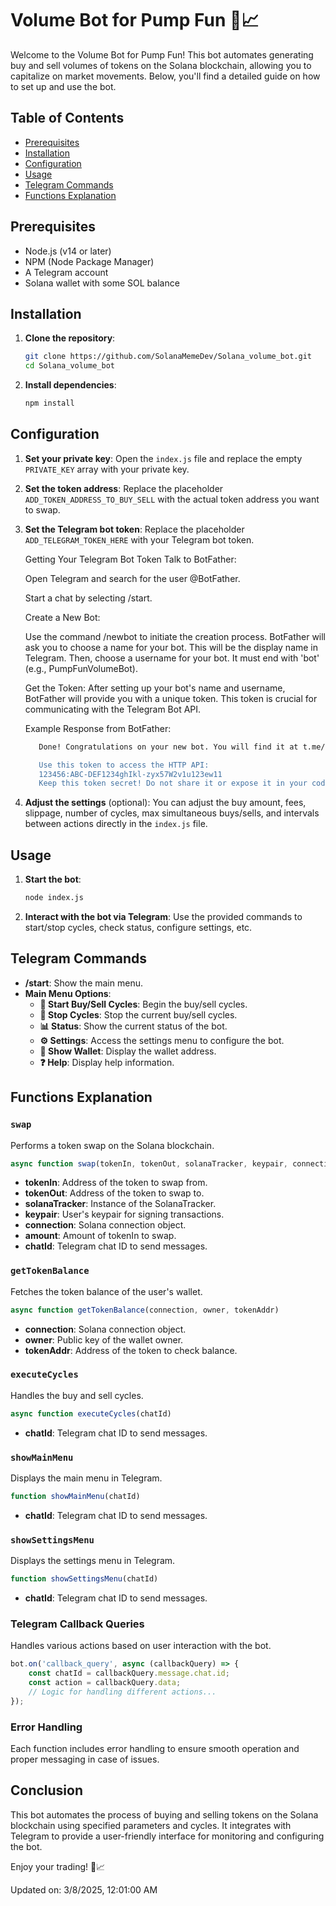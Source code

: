 # Volume Bot for Pump Fun 🚀📈

Welcome to the Volume Bot for Pump Fun! This bot automates generating buy and sell volumes of tokens on the Solana blockchain, allowing you to capitalize on market movements. Below, you'll find a detailed guide on how to set up and use the bot.

## Table of Contents
- [Prerequisites](#prerequisites)
- [Installation](#installation)
- [Configuration](#configuration)
- [Usage](#usage)
- [Telegram Commands](#telegram-commands)
- [Functions Explanation](#functions-explanation)

## Prerequisites
- Node.js (v14 or later)
- NPM (Node Package Manager)
- A Telegram account
- Solana wallet with some SOL balance

## Installation
1. **Clone the repository**:
    ```sh
    git clone https://github.com/SolanaMemeDev/Solana_volume_bot.git
    cd Solana_volume_bot
    ```

2. **Install dependencies**:
    ```sh
    npm install
    ```

## Configuration
1. **Set your private key**:
    Open the `index.js` file and replace the empty `PRIVATE_KEY` array with your private key.

2. **Set the token address**:
    Replace the placeholder `ADD_TOKEN_ADDRESS_TO_BUY_SELL` with the actual token address you want to swap.

3. **Set the Telegram bot token**:
    Replace the placeholder `ADD_TELEGRAM_TOKEN_HERE` with your Telegram bot token.

    Getting Your Telegram Bot Token
    Talk to BotFather:

    Open Telegram and search for the user @BotFather.
    
    Start a chat by selecting /start.
    
    Create a New Bot:
    
    Use the command /newbot to initiate the creation process.
    BotFather will ask you to choose a name for your bot. This will be the display name in Telegram.
    Then, choose a username for your bot. It must end with 'bot' (e.g., PumpFunVolumeBot).
    
    Get the Token:
    After setting up your bot's name and username, BotFather will provide you with a unique token. This token is crucial for communicating with the Telegram Bot API. 
    
    Example Response from BotFather:
     ```sh
        Done! Congratulations on your new bot. You will find it at t.me/YourBotUsername. You can now add a description, about section and profile picture for your bot, see /help for a list of commands. By the way, when you've finished creating your cool bot, ping our Bot Support if you want a better username for it. Just make sure the bot is fully operational before you do this.

        Use this token to access the HTTP API:
        123456:ABC-DEF1234ghIkl-zyx57W2v1u123ew11
        Keep this token secret! Do not share it or expose it in your code repository.
    ```
    

4. **Adjust the settings** (optional):
    You can adjust the buy amount, fees, slippage, number of cycles, max simultaneous buys/sells, and intervals between actions directly in the `index.js` file.

## Usage
1. **Start the bot**:
    ```sh
    node index.js
    ```

2. **Interact with the bot via Telegram**:
    Use the provided commands to start/stop cycles, check status, configure settings, etc.

## Telegram Commands
- **/start**: Show the main menu.
- **Main Menu Options**:
  - **🔄 Start Buy/Sell Cycles**: Begin the buy/sell cycles.
  - **🛑 Stop Cycles**: Stop the current buy/sell cycles.
  - **📊 Status**: Show the current status of the bot.
  - **⚙️ Settings**: Access the settings menu to configure the bot.
  - **📜 Show Wallet**: Display the wallet address.
  - **❓ Help**: Display help information.

## Functions Explanation
### `swap`
Performs a token swap on the Solana blockchain.
```js
async function swap(tokenIn, tokenOut, solanaTracker, keypair, connection, amount, chatId)
```
- **tokenIn**: Address of the token to swap from.
- **tokenOut**: Address of the token to swap to.
- **solanaTracker**: Instance of the SolanaTracker.
- **keypair**: User's keypair for signing transactions.
- **connection**: Solana connection object.
- **amount**: Amount of tokenIn to swap.
- **chatId**: Telegram chat ID to send messages.

### `getTokenBalance`
Fetches the token balance of the user's wallet.
```js
async function getTokenBalance(connection, owner, tokenAddr)
```
- **connection**: Solana connection object.
- **owner**: Public key of the wallet owner.
- **tokenAddr**: Address of the token to check balance.

### `executeCycles`
Handles the buy and sell cycles.
```js
async function executeCycles(chatId)
```
- **chatId**: Telegram chat ID to send messages.

### `showMainMenu`
Displays the main menu in Telegram.
```js
function showMainMenu(chatId)
```
- **chatId**: Telegram chat ID to send messages.

### `showSettingsMenu`
Displays the settings menu in Telegram.
```js
function showSettingsMenu(chatId)
```
- **chatId**: Telegram chat ID to send messages.

### Telegram Callback Queries
Handles various actions based on user interaction with the bot.
```js
bot.on('callback_query', async (callbackQuery) => {
    const chatId = callbackQuery.message.chat.id;
    const action = callbackQuery.data;
    // Logic for handling different actions...
});
```

### Error Handling
Each function includes error handling to ensure smooth operation and proper messaging in case of issues.

## Conclusion
This bot automates the process of buying and selling tokens on the Solana blockchain using specified parameters and cycles. It integrates with Telegram to provide a user-friendly interface for monitoring and configuring the bot.

Enjoy your trading! 🚀📈


Updated on: 3/8/2025, 12:01:00 AM